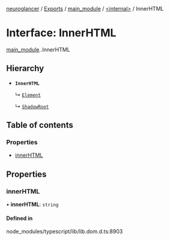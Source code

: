 [neuroglancer](../README.md) / [Exports](../modules.md) / [main\_module](../modules/main_module.md) / [<internal\>](../modules/main_module._internal_.md) / InnerHTML

# Interface: InnerHTML

[main_module](../modules/main_module.md).[<internal>](../modules/main_module._internal_.md).InnerHTML

## Hierarchy

- **`InnerHTML`**

  ↳ [`Element`](main_module._internal_.Element.md)

  ↳ [`ShadowRoot`](main_module._internal_.ShadowRoot.md)

## Table of contents

### Properties

- [innerHTML](main_module._internal_.InnerHTML.md#innerhtml)

## Properties

### innerHTML

• **innerHTML**: `string`

#### Defined in

node_modules/typescript/lib/lib.dom.d.ts:8903
